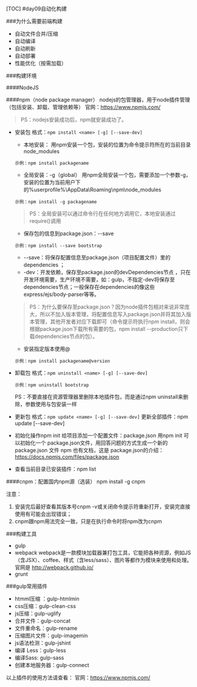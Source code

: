[TOC]
#day09自动化构建


###为什么需要前端构建
* 自动文件合并/压缩
* 自动编译
* 自动刷新
* 自动部署
* 性能优化（按需加载）


###构建环境

####NodeJS

####npm（node package manager）
nodejs的包管理器，用于node插件管理（包括安装、卸载、管理依赖等）
官网：<https://www.npmjs.com/>

>PS：nodejs安装成功后，npm就安装成功了。

* 安装包
格式：`npm install <name> [-g] [--save-dev]`
    - 本地安装：
    用npm安装一个包，安装的位置为命令提示符所在的当前目录node_modules
    ```
    示例：npm install packagename
    ```

    - 全局安装：-g（global）
    用npm全局安装一个包，需要添加一个参数-g，安装的位置为当前用户下的%userprofile%\AppData\Roaming\npm\node_modules
    ```
    示例：npm install -g packagename
    ```
    >PS：全局安装可以通过命令行在任何地方调用它，本地安装通过require()调用

    - 保存包的信息到package.json：--save
    ```
    示例：npm install --save bootstrap
    ```
    
    + --save：将保存配置信息至package.json（项目配置文件）里的dependencies ；
    + -dev：开发依赖，保存至package.json的devDependencies节点 ，只在开发环境需要，生产环境不需要，如：gulp，不指定-dev将保存至dependencies节点；一般保存在dependencies的像这些express/ejs/body-parser等等。
    >PS：为什么要保存至package.json？因为node插件包相对来说非常庞大，所以不加入版本管理，将配置信息写入package.json并将其加入版本管理，其他开发者对应下载即可（命令提示符执行npm install，则会根据package.json下载所有需要的包，npm install --production只下载dependencies节点的包）。

    - 安装指定版本使用@
    ```
    示例：npm install packagename@version
    ```


* 卸载包
格式：`npm uninstall <name> [-g] [--save-dev]`
    ```
    示例：npm uninstall bootstrap
    ```

    PS：不要直接在资源管理器里删除本地插件包，而是通过npm uninstall来删除，参数使用与包安装一样


* 更新包
格式：`npm update <name> [-g] [--save-dev]`
更新全部插件：npm update [--save-dev]

* 初始化操作npm init
给项目添加一个配置文件：package.json
用npm init 可以初始化一个 package.json文件，用回答问题的方式生成一个新的 package.json 文件
npm 也有文档，这是 package.json的介绍：https://docs.npmjs.com/files/package.json

* 查看当前目录已安装插件：npm list

####cnpm：配置国内npm源（选装）
    npm install -g cnpm

注意：

 1. 安装完后最好查看其版本号cnpm -v或关闭命令提示符重新打开，安装完直接使用有可能会出现错误；
 2. cnpm跟npm用法完全一致，只是在执行命令时将npm改为cnpm


###构建工具
* gulp
* webpack
webpack是一款模块加载器兼打包工具，它能把各种资源，例如JS（含JSX）、coffee、样式（含less/sass）、图片等都作为模块来使用和处理。
官网是 http://webpack.github.io/
* grunt


###gulp常用插件
* htmml压缩 ：gulp-htmlmin
* css压缩：gulp-clean-css
* js压缩：gulp-uglify
* 合并文件：gulp-concat
* 文件重命名：gulp-rename
* 压缩图片文件：gulp-imagemin
* js语法检测：gulp-jshint
* 编译 Less：gulp-less
* 编译Sass: gulp-sass
* 创建本地服务器：gulp-connect

以上插件的使用方法请查看：
官网：https://www.npmjs.com/


